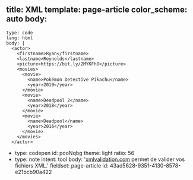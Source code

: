 title: XML
template: page-article
color_scheme: auto
body:
  -
    type: code
    lang: html
    body: |
      <actor>
        <firstname>Ryan</firstname>
        <lastname>Reynolds</lastname>
        <picture>https://bit.ly/2MYKFhO</picture>
        <movies>
          <movie>
            <name>Pokémon Detective Pikachu</name>
            <year>2019</year>
          </movie>
          <movie>
            <name>Deadpool 2</name>
            <year>2018</year>
          </movie>
          <movie>
            <name>Deadpool</name>
            <year>2016</year>
          </movie>
        </movies>
      </actor>
  -
    type: codepen
    id: pooNqbg
    theme: light
    ratio: 56
  -
    type: note
    intent: tool
    body: '[xmlvalidation.com](https://www.xmlvalidation.com/) permet de valider vos fichiers XML.'
fieldset: page-article
id: 43ad5628-9351-4130-8578-e21bcb90a422
